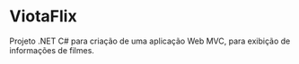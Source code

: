 # ViotaFlix
Projeto .NET C# para criação de uma aplicação Web MVC, para exibição de informações de filmes.
